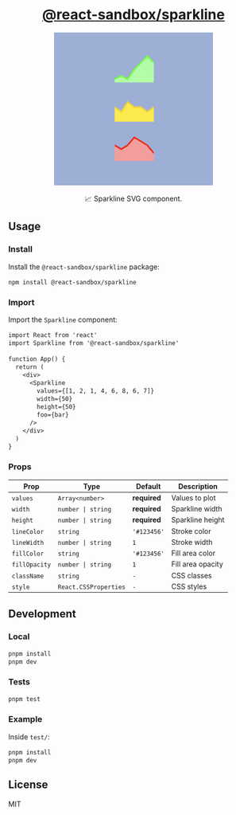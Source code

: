 <h1 align="center">
  <a href="https://www.npmjs.com/package/@react-sandbox/sparkline">@react-sandbox/sparkline</a>
</h1>

<p align="center">
  <img src="example.png" alt="Example" />
</p>

<p align="center">📈 Sparkline SVG component.</p>

## Usage

### Install

Install the `@react-sandbox/sparkline` package:

```
npm install @react-sandbox/sparkline
```

### Import

Import the `Sparkline` component:

```tsx
import React from 'react'
import Sparkline from '@react-sandbox/sparkline'

function App() {
  return (
    <div>
      <Sparkline
        values={[1, 2, 1, 4, 6, 8, 6, 7]}
        width={50}
        height={50}
        foo={bar}
      />
    </div>
  )
}
```

### Props

| Prop          | Type                  | Default      | Description       |
| ------------- | --------------------- | ------------ | ----------------- |
| `values`      | `Array<number>`       | **required** | Values to plot    |
| `width`       | `number \| string`    | **required** | Sparkline width   |
| `height`      | `number \| string`    | **required** | Sparkline height  |
| `lineColor`   | `string`              | `'#123456'`  | Stroke color      |
| `lineWidth`   | `number \| string`    | `1`          | Stroke width      |
| `fillColor`   | `string`              | `'#123456'`  | Fill area color   |
| `fillOpacity` | `number \| string`    | `1`          | Fill area opacity |
| `className`   | `string`              | `-`          | CSS classes       |
| `style`       | `React.CSSProperties` | `-`          | CSS styles        |

## Development

### Local

```
pnpm install
pnpm dev
```

### Tests

```
pnpm test
```

### Example

Inside `test/`:

```
pnpm install
pnpm dev
```

## License

MIT
